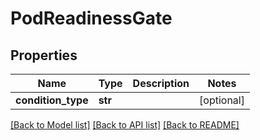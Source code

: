 # PodReadinessGate

## Properties
Name | Type | Description | Notes
------------ | ------------- | ------------- | -------------
**condition_type** | **str** |  | [optional] 

[[Back to Model list]](../README.md#documentation-for-models) [[Back to API list]](../README.md#documentation-for-api-endpoints) [[Back to README]](../README.md)


